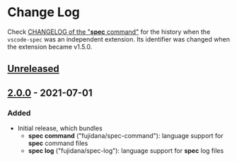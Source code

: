 # Change Log

Check [CHANGELOG of the "__spec__ command"](https://github.com/fujidana/vscode-spec-command/blob/master/CHANGELOG.md) for the history when the `vscode-spec` was an independent extension.
Its identifier was changed when the extension became v1.5.0.

## [Unreleased]

## [2.0.0] - 2021-07-01

### Added

- Initial release, which bundles
  - __spec command__ ("fujidana/spec-command"): language support for __spec__ command files
  - __spec log__ ("fujidana/spec-log"): language support for __spec__ log files

[Unreleased]: https://github.com/fujidana/vscode-spec/compare/v2.0.0...HEAD
[2.0.0]: https://github.com/fujidana/vscode-spec/releases/tag/v2.0.0
